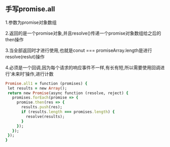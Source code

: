 ## 手写promise.all
1.参数为promise对象数组

2.返回的是一个promise对象,并且resolve()传递一个promise对象数组给之后的then操作

3.当全部返回时才进行使用,也就是conut === promiseArray.length是进行resolve(reslut)操作

4.必须是一个回调,因为每个请求的响应事件不一样,有长有短,所以需要使用回调进行’未来时’操作,进行计数

 ```ruby 
Promise.all1 = function (promises) {
  let results = new Array();
  return new Promise(async function (resolve, reject) {
    promises.forEach(promise => {
      promise.then(res => {
        results.push(res);
        if (results.length === promises.length) {
          resolve(results);
        }
      });
    });
  });
}
```
